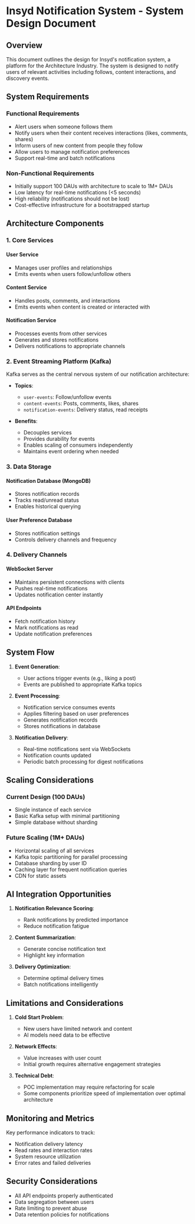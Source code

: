 # Insyd Notification System - System Design Document

## Overview

This document outlines the design for Insyd's notification system, a platform for the Architecture Industry. The system is designed to notify users of relevant activities including follows, content interactions, and discovery events.

## System Requirements

### Functional Requirements
- Alert users when someone follows them
- Notify users when their content receives interactions (likes, comments, shares)
- Inform users of new content from people they follow
- Allow users to manage notification preferences
- Support real-time and batch notifications

### Non-Functional Requirements
- Initially support 100 DAUs with architecture to scale to 1M+ DAUs
- Low latency for real-time notifications (<5 seconds)
- High reliability (notifications should not be lost)
- Cost-effective infrastructure for a bootstrapped startup

## Architecture Components

### 1. Core Services

#### User Service
- Manages user profiles and relationships
- Emits events when users follow/unfollow others

#### Content Service
- Handles posts, comments, and interactions
- Emits events when content is created or interacted with

#### Notification Service
- Processes events from other services
- Generates and stores notifications
- Delivers notifications to appropriate channels

### 2. Event Streaming Platform (Kafka)

Kafka serves as the central nervous system of our notification architecture:

- **Topics**:
  - `user-events`: Follow/unfollow events
  - `content-events`: Posts, comments, likes, shares
  - `notification-events`: Delivery status, read receipts

- **Benefits**:
  - Decouples services
  - Provides durability for events
  - Enables scaling of consumers independently
  - Maintains event ordering when needed

### 3. Data Storage

#### Notification Database (MongoDB)
- Stores notification records
- Tracks read/unread status
- Enables historical querying

#### User Preference Database
- Stores notification settings
- Controls delivery channels and frequency

### 4. Delivery Channels

#### WebSocket Server
- Maintains persistent connections with clients
- Pushes real-time notifications
- Updates notification center instantly

#### API Endpoints
- Fetch notification history
- Mark notifications as read
- Update notification preferences

## System Flow

1. **Event Generation**:
   - User actions trigger events (e.g., liking a post)
   - Events are published to appropriate Kafka topics

2. **Event Processing**:
   - Notification service consumes events
   - Applies filtering based on user preferences
   - Generates notification records
   - Stores notifications in database

3. **Notification Delivery**:
   - Real-time notifications sent via WebSockets
   - Notification counts updated
   - Periodic batch processing for digest notifications

## Scaling Considerations

### Current Design (100 DAUs)
- Single instance of each service
- Basic Kafka setup with minimal partitioning
- Simple database without sharding

### Future Scaling (1M+ DAUs)
- Horizontal scaling of all services
- Kafka topic partitioning for parallel processing
- Database sharding by user ID
- Caching layer for frequent notification queries
- CDN for static assets

## AI Integration Opportunities

1. **Notification Relevance Scoring**:
   - Rank notifications by predicted importance
   - Reduce notification fatigue

2. **Content Summarization**:
   - Generate concise notification text
   - Highlight key information

3. **Delivery Optimization**:
   - Determine optimal delivery times
   - Batch notifications intelligently

## Limitations and Considerations

1. **Cold Start Problem**:
   - New users have limited network and content
   - AI models need data to be effective

2. **Network Effects**:
   - Value increases with user count
   - Initial growth requires alternative engagement strategies

3. **Technical Debt**:
   - POC implementation may require refactoring for scale
   - Some components prioritize speed of implementation over optimal architecture

## Monitoring and Metrics

Key performance indicators to track:
- Notification delivery latency
- Read rates and interaction rates
- System resource utilization
- Error rates and failed deliveries

## Security Considerations

- All API endpoints properly authenticated
- Data segregation between users
- Rate limiting to prevent abuse
- Data retention policies for notifications 